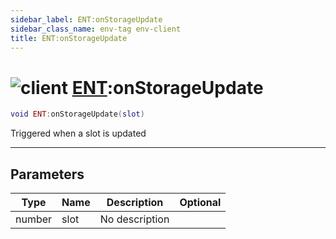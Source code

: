 ```yaml
---
sidebar_label: ENT:onStorageUpdate
sidebar_class_name: env-tag env-client
title: ENT:onStorageUpdate
---
```


# <img src='/img/wiki/client.png' alt='client' data-tag='env-tag' /> [ENT](../ent/README.md):onStorageUpdate

```lua
void ENT:onStorageUpdate(slot)
```

Triggered when a slot is updated<br/>

-----------------
## Parameters

| Type   | Name | Description | Optional |
| ------ | ---- | ----------- | -------: |
| number | slot | No description |   |
